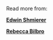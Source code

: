 ---
---

Read more from:

**[Edwin Shmierer](https://rotational.io/author/edwin-schmierer/)**

**[Rebecca Bilbro](https://rotational.io/author/rebecca-bilbro/)**